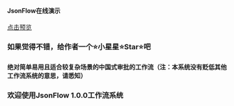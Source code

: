 #### JsonFlow在线演示
[点击预览](https://jackrolling.github.io/#/)

### 如果觉得不错，给作者一个⭐️小星星⭐️Star⭐️吧
#### 绝对简单易用且适合较复杂场景的中国式审批的工作流（注：本系统没有贬低其他工作流系统的意思，请悉知）


### 欢迎使用JsonFlow 1.0.0工作流系统
